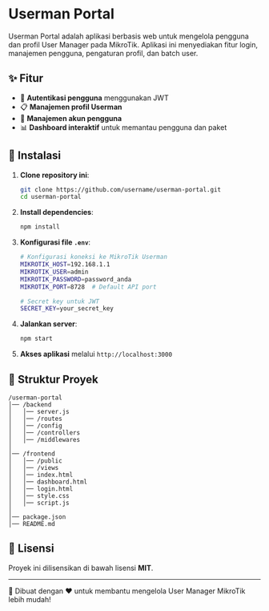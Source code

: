 # Userman Portal

Userman Portal adalah aplikasi berbasis web untuk mengelola pengguna dan profil User Manager pada MikroTik. Aplikasi ini menyediakan fitur login, manajemen pengguna, pengaturan profil, dan batch user.

## ✨ Fitur
- 🔐 **Autentikasi pengguna** menggunakan JWT
- 📋 **Manajemen profil Userman**
- 👥 **Manajemen akun pengguna**
- 📊 **Dashboard interaktif** untuk memantau pengguna dan paket

## 🚀 Instalasi
1. **Clone repository ini**:
   ```sh
   git clone https://github.com/username/userman-portal.git
   cd userman-portal
   ```
2. **Install dependencies**:
   ```sh
   npm install
   ```
3. **Konfigurasi file `.env`**:
   ```sh
   # Konfigurasi koneksi ke MikroTik Userman
   MIKROTIK_HOST=192.168.1.1
   MIKROTIK_USER=admin
   MIKROTIK_PASSWORD=password_anda
   MIKROTIK_PORT=8728  # Default API port

   # Secret key untuk JWT
   SECRET_KEY=your_secret_key
   ```
4. **Jalankan server**:
   ```sh
   npm start
   ```
5. **Akses aplikasi** melalui `http://localhost:3000`

## 📁 Struktur Proyek
```
/userman-portal
│── /backend
│   │── server.js
│   │── /routes
│   │── /config
│   │── /controllers
│   │── /middlewares
│
│── /frontend
│   │── /public
│   │── /views
│   │── index.html
│   │── dashboard.html
│   │── login.html
│   │── style.css
│   │── script.js
│
│── package.json
│── README.md
```

## 📜 Lisensi
Proyek ini dilisensikan di bawah lisensi **MIT**.

---
🚀 Dibuat dengan ❤️ untuk membantu mengelola User Manager MikroTik lebih mudah!
